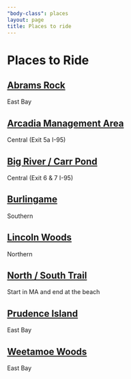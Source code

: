```yaml
---
"body-class": places
layout: page
title: Places to ride
---
```


# Places to Ride


## [Abrams Rock](abrams-rock.html)
East Bay

## [Arcadia Management Area](arcadia-management-area.html)
Central (Exit 5a I-95)

## [Big River / Carr Pond](big-river-carr-pond.html)
Central (Exit 6 & 7 I-95)

## [Burlingame](burlingame.html)
Southern

## [Lincoln Woods](lincoln-woods.html)
Northern

## [North / South Trail](north-south-trail.html)
Start in MA and end at the beach

## [Prudence Island](prudence-island.html)
East Bay

## [Weetamoe Woods](weetamoe-woods.html)
East Bay
